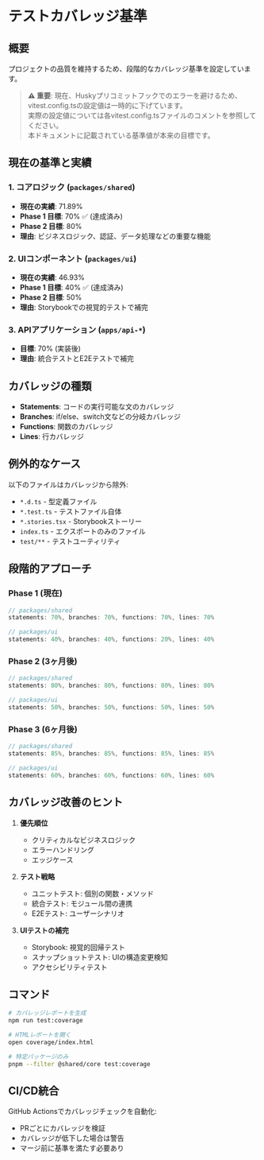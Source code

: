 # テストカバレッジ基準

## 概要

プロジェクトの品質を維持するため、段階的なカバレッジ基準を設定しています。

> **⚠️ 重要**: 現在、Huskyプリコミットフックでのエラーを避けるため、vitest.config.tsの設定値は一時的に下げています。  
> 実際の設定値については各vitest.config.tsファイルのコメントを参照してください。  
> 本ドキュメントに記載されている基準値が本来の目標です。

## 現在の基準と実績

### 1. コアロジック (`packages/shared`)
- **現在の実績**: 71.89%
- **Phase 1 目標**: 70% ✅ (達成済み)
- **Phase 2 目標**: 80%
- **理由**: ビジネスロジック、認証、データ処理などの重要な機能

### 2. UIコンポーネント (`packages/ui`)
- **現在の実績**: 46.93%
- **Phase 1 目標**: 40% ✅ (達成済み)
- **Phase 2 目標**: 50%
- **理由**: Storybookでの視覚的テストで補完

### 3. APIアプリケーション (`apps/api-*`)
- **目標**: 70% (実装後)
- **理由**: 統合テストとE2Eテストで補完

## カバレッジの種類

- **Statements**: コードの実行可能な文のカバレッジ
- **Branches**: if/else、switch文などの分岐カバレッジ
- **Functions**: 関数のカバレッジ
- **Lines**: 行カバレッジ

## 例外的なケース

以下のファイルはカバレッジから除外:
- `*.d.ts` - 型定義ファイル
- `*.test.ts` - テストファイル自体
- `*.stories.tsx` - Storybookストーリー
- `index.ts` - エクスポートのみのファイル
- `test/**` - テストユーティリティ

## 段階的アプローチ

### Phase 1 (現在)
```javascript
// packages/shared
statements: 70%, branches: 70%, functions: 70%, lines: 70%

// packages/ui  
statements: 40%, branches: 40%, functions: 20%, lines: 40%
```

### Phase 2 (3ヶ月後)
```javascript
// packages/shared
statements: 80%, branches: 80%, functions: 80%, lines: 80%

// packages/ui
statements: 50%, branches: 50%, functions: 50%, lines: 50%
```

### Phase 3 (6ヶ月後)
```javascript
// packages/shared
statements: 85%, branches: 85%, functions: 85%, lines: 85%

// packages/ui
statements: 60%, branches: 60%, functions: 60%, lines: 60%
```

## カバレッジ改善のヒント

1. **優先順位**
   - クリティカルなビジネスロジック
   - エラーハンドリング
   - エッジケース

2. **テスト戦略**
   - ユニットテスト: 個別の関数・メソッド
   - 統合テスト: モジュール間の連携
   - E2Eテスト: ユーザーシナリオ

3. **UIテストの補完**
   - Storybook: 視覚的回帰テスト
   - スナップショットテスト: UIの構造変更検知
   - アクセシビリティテスト

## コマンド

```bash
# カバレッジレポートを生成
npm run test:coverage

# HTMLレポートを開く
open coverage/index.html

# 特定パッケージのみ
pnpm --filter @shared/core test:coverage
```

## CI/CD統合

GitHub Actionsでカバレッジチェックを自動化:
- PRごとにカバレッジを検証
- カバレッジが低下した場合は警告
- マージ前に基準を満たす必要あり